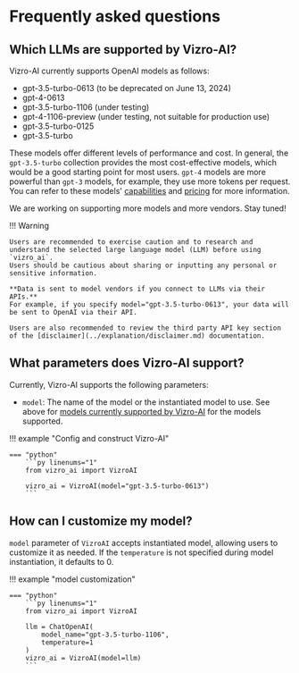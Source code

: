 # Frequently asked questions

## Which LLMs are supported by Vizro-AI?
Vizro-AI currently supports OpenAI models as follows:

- gpt-3.5-turbo-0613 (to be deprecated on June 13, 2024)
- gpt-4-0613
- gpt-3.5-turbo-1106 (under testing)
- gpt-4-1106-preview (under testing, not suitable for production use)
- gpt-3.5-turbo-0125
- gpt-3.5-turbo

These models offer different levels of performance and
cost. In general, the `gpt-3.5-turbo` collection provides the most cost-effective models,
which would be a good starting point for most users. `gpt-4` models are more powerful than `gpt-3` models, for example, they use more tokens per request. You can refer to these models' [capabilities](https://platform.openai.com/docs/models/overview)
and [pricing](https://openai.com/pricing) for more information.

We are working on supporting more models and more vendors. Stay tuned!


!!! Warning

    Users are recommended to exercise caution and to research and understand the selected large language model (LLM) before using `vizro_ai`.
    Users should be cautious about sharing or inputting any personal or sensitive information.

    **Data is sent to model vendors if you connect to LLMs via their APIs.**
    For example, if you specify model="gpt-3.5-turbo-0613", your data will be sent to OpenAI via their API.

    Users are also recommended to review the third party API key section of the [disclaimer](../explanation/disclaimer.md) documentation.

## What parameters does Vizro-AI support?
Currently, Vizro-AI supports the following parameters:

- `model`: The name of the model or the instantiated model to use. See above for [models currently supported by Vizro-AI](#which-llms-are-supported-by-vizro-ai) for the models supported.

!!! example "Config and construct Vizro-AI"

    === "python"
        ```py linenums="1"
        from vizro_ai import VizroAI

        vizro_ai = VizroAI(model="gpt-3.5-turbo-0613")
        ```

## How can I customize my model?

`model` parameter of `VizroAI` accepts instantiated model, allowing users to customize it as needed. If the `temperature` is not specified during model instantiation, it defaults to 0.

!!! example "model customization"

    === "python"
        ```py linenums="1"
        from vizro_ai import VizroAI

        llm = ChatOpenAI(
            model_name="gpt-3.5-turbo-1106",
            temperature=1
        )
        vizro_ai = VizroAI(model=llm)
        ```
